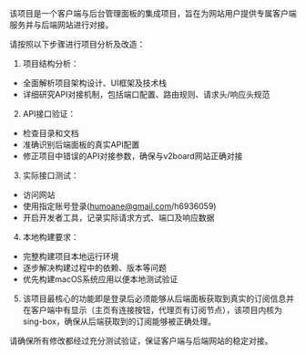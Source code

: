 该项目是一个客户端与后台管理面板的集成项目，旨在为网站用户提供专属客户端服务并与后端网站进行对接。

请按照以下步骤进行项目分析及改造：

1. 项目结构分析：
- 全面解析项目架构设计、UI框架及技术栈
- 详细研究API对接机制，包括端口配置、路由规则、请求头/响应头规范

2. API接口验证：
- 检查目录和文档
- 准确识别后端面板的真实API配置
- 修正项目中错误的API对接参数，确保与v2board网站正确对接

3. 实际接口测试：
- 访问网站
- 使用指定账号登录(humoane@gmail.com/h6936059)
- 开启开发者工具，记录实际请求方式、端口及响应数据

4. 本地构建要求：
- 完整构建项目本地运行环境
- 逐步解决构建过程中的依赖、版本等问题
- 优先构建macOS系统应用以便本地测试验证

5. 该项目最核心的功能即是登录后必须能够从后端面板获取到真实的订阅信息并在客户端中有显示（主页有连接按钮，代理页有订阅节点），该项目内核为sing-box，确保从后端获取到的订阅能够被正确处理。

请确保所有修改都经过充分测试验证，保证客户端与后端网站的稳定对接。